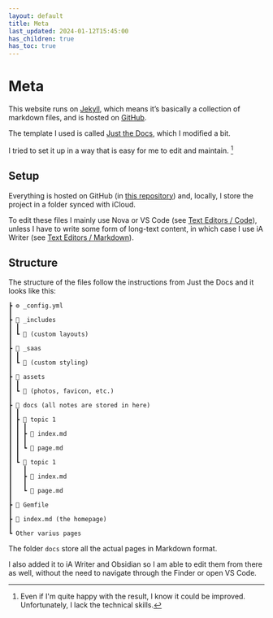 ```yaml
---
layout: default
title: Meta
last_updated: 2024-01-12T15:45:00
has_children: true
has_toc: true
---
```


# Meta

This website runs on [Jekyll](https://jekyllrb.com/), which means it’s basically a collection of markdown files, and is hosted on [GitHub](https://pages.github.com/). 

The template I used is called [Just the Docs](https://just-the-docs.com/), which I modified a bit. 

I tried to set it up in a way that is easy for me to edit and maintain. [^happy]

## Setup

Everything is hosted on GitHub (in [this repository](https://github.com/francesco-puppo/Notes)) and, locally, I store the project in a folder synced with iCloud.

To edit these files I mainly use Nova or VS Code (see [Text Editors / Code](/docs/apps/text-editors.html#code)), unless I have to write some form of long-text content, in which case I use iA Writer (see [Text Editors / Markdown](/apps/text-editors#markdown)).

## Structure

The structure of the files follow the instructions from Just the Docs and it looks like this:

```
┣ ⚙️ _config.yml
┃
┣ 📁 _includes
┃ ┃
┃ ┗ 📄 (custom layouts)
┃ 
┣ 📁 _saas
┃ ┃
┃ ┗ 📄 (custom styling)
┃ 
┣ 📁 assets
┃ ┃
┃ ┗ 📄 (photos, favicon, etc.)
┃
┣ 📁 docs (all notes are stored in here)
┃ ┃
┃ ┣ 📁 topic 1
┃ ┃ ┃
┃ ┃ ┣ 📄 index.md
┃ ┃ ┃
┃ ┃ ┗ 📄 page.md
┃ ┃
┃ ┗ 📁 topic 1
┃   ┃
┃   ┣ 📄 index.md
┃   ┃
┃   ┗ 📄 page.md
┃  
┣ 💎 Gemfile
┃
┣ 📄 index.md (the homepage)
┃
┗ Other varius pages
```

The folder `docs` store all the actual pages in Markdown format. 

I also added it to iA Writer and Obsidian so I am able to edit them from there as well, without the need to navigate through the Finder or open VS Code.

[^happy]: Even if I'm quite happy with the result, I know it could be improved. Unfortunately, I lack the technical skills.